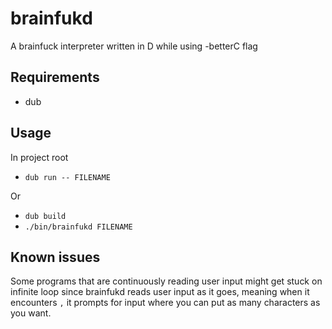 # brainfukd
A brainfuck interpreter written in D while using -betterC flag

## Requirements
- dub

## Usage
In project root
- `dub run -- FILENAME`

Or
- `dub build`
- `./bin/brainfukd FILENAME`

## Known issues
Some programs that are continuously reading user input might get stuck on infinite loop since brainfukd reads user input as it goes, meaning when it encounters `,` it prompts for input where you can put as many characters as you want.
